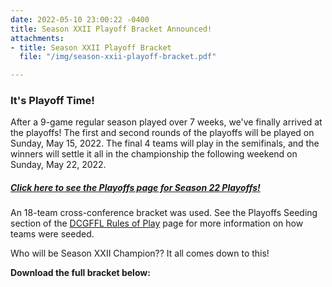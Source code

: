 ```yaml
---
date: 2022-05-10 23:00:22 -0400
title: Season XXII Playoff Bracket Announced!
attachments:
- title: Season XXII Playoff Bracket
  file: "/img/season-xxii-playoff-bracket.pdf"

---
```

### It's Playoff Time!

After a 9-game regular season played over 7 weeks, we've finally arrived at the playoffs!  The first and second rounds of the playoffs will be played on Sunday, May 15, 2022.  The final 4 teams will play in the semifinals, and the winners will settle it all in the championship the following weekend on Sunday, May 22, 2022.

##### [Click here to see the Playoffs page for Season 22 Playoffs!](/season-22-playoffs/ "S22 Playoffs")

An 18-team cross-conference bracket was used. See the Playoffs Seeding section of the [DCGFFL Rules of Play](/rules/ "DCGFFL Rules of Play") page for more information on how teams were seeded.

Who will be Season XXII Champion??  It all comes down to this!

**Download the full bracket below:**